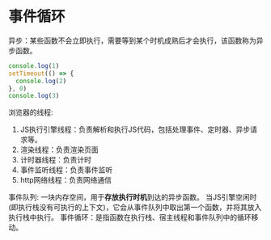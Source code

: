 # 事件循环
异步：某些函数不会立即执行，需要等到某个时机成熟后才会执行，该函数称为异步函数。
```javascript
console.log(1)
setTimeout(() => {
  console.log(2)
}, 0)
console.log(3)
```
浏览器的线程:

1. JS执行引擎线程：负责解析和执行JS代码，包括处理事件、定时器、异步请求等。
2. 渲染线程：负责渲染页面
3. 计时器线程：负责计时
4. 事件监听线程：负责事件监听
5. http网络线程：负责网络通信

事件队列: 一块内存空间，用于**存放执行时机**到达的异步函数。 当JS引擎空闲时(即执行栈没有可执行的上下文)，它会从事件队列中取出第一个函数，并将其放入执行栈中执行。
事件循环：是指函数在执行栈、宿主线程和事件队列中的循环移动。
